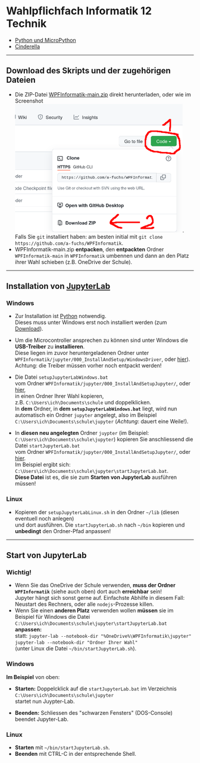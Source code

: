 # Wahlpflichfach Informatik 12 Technik

* [Python und MicroPython](jupyter/index.ipynb)
* [Cinderella](cinderella/index.ipynb)

---
## Download des Skripts und der zugehörigen Dateien
* Die ZIP-Datei [WPFInformatik-main.zip](https://github.com/a-fuchs/WPFInformatik/archive/refs/heads/main.zip) direkt herunterladen, oder wie im Screenshot
 [<img src="images/DownloadFromGitHub.png" width="450">](images/DownloadFromGitHub.png).  
 Falls Sie `git` installiert haben: am besten initial mit `git clone https://github.com/a-fuchs/WPFInformatik`.
* WPFInformatik-main.zip **entpacken**, den **entpackten** Ordner `WPFInformatik-main` in `WPFInformatik` umbennen und dann an den Platz ihrer Wahl schieben (z.B. OneDrive der Schule).

---
## Installation von [JupyterLab](https://jupyter.org/)
### Windows
* Zur Installation ist [Python](https://www.python.org) notwendig.  
  Dieses muss unter Windows erst noch installiert werden (zum [Download](https://www.python.org/downloads/)).
  
* Um die Microcontroller ansprechen zu können sind unter Windows die
  **USB-Treiber** zu **installieren**.  
  Diese liegen im zuvor heruntergeladenen Ordner unter `WPFInformatik/jupyter/000_InstallAndSetup/WindowsDriver`, oder [hier](https://github.com/a-fuchs/WPFInformatik/tree/main/jupyter/030_InstallAndSetup/WindowsDriver)).  
  Achtung: die Treiber müssen vorher noch entpackt werden!

* Die Datei `setupJupyterLabWindows.bat`  
  vom Ordner `WPFInformatik/jupyter/000_InstallAndSetupJupyter/`, oder [hier](https://github.com/a-fuchs/WPFInformatik/blob/main/jupyter/030_InstallAndSetup/Jupyter/setupJupyterLabWindows.bat),  
  in einen Ordner Ihrer Wahl kopieren,  
  z.B. `C:\Users\ich\Documents\schule` und doppelklicken.  
  In **dem** Ordner, in **dem `setupJupyterLabWindows.bat`** liegt, wird nun automatisch ein
     Ordner `jupyter` angelegt, also im Beispiel
     `C:\Users\ich\Documents\schule\jupyter` (_Achtung_: dauert eine Weile!).
* In **diesen neu angelegten** Ordner `juypter` (im Beispiel: `C:\Users\ich\Documents\schule\jupyter`)  kopieren Sie anschliessend die Datei `startJupyterLab.bat`  
  vom Ordner `WPFInformatik/jupyter/000_InstallAndSetupJupyter/`, oder [hier](https://github.com/a-fuchs/WPFInformatik/blob/main/jupyter/030_InstallAndSetup/Jupyter/startJupyterLab.bat).  
     Im Beispiel ergibt sich:
     `C:\Users\ich\Documents\schule\jupyter\startJupyterLab.bat`.  
     **Diese Datei** ist es, die sie zum **Starten von JupyterLab** ausführen müssen!
###
### Linux
* Kopieren der `setupJupyterLabLinux.sh` in den Ordner `~/lib` (diesen eventuell noch anlegen)  
  und dort ausführen.
  Die `startJupyterLab.sh` nach `~/bin` kopieren und **unbedingt** den Ordner-Pfad anpassen!
---      
## Start von JupyterLab      
### Wichtig!
* Wenn Sie das OneDrive der Schule verwenden, **muss der Ordner `WPFInformatik`** (siehe auch oben) dort auch **erreichbar** sein!  
  Jupyter hängt sich sonst gerne auf. Einfachste Abhilfe in diesem Fall:  
  Neustart des Rechners, oder alle `nodejs`-Prozesse killen.
* Wenn Sie einen **anderen Platz** verwenden wollen **müssen** sie im Beispiel für Windows die Datei 
   `C:\Users\ich\Documents\schule\jupyter\startJupyterLab.bat` **anpassen:**  
   statt: `jupyter-lab --notebook-dir "%OneDrive%\WPFInformatik\jupyter"`  
   `jupyter-lab --notebook-dir "Ordner Ihrer Wahl"`  
   (unter Linux die Datei `~/bin/startJupyterLab.sh`).
  
  
### Windows
**Im Beispiel** von oben:
* **Starten:** Doppelcklick auf die `startJupyterLab.bat` im  Verzeichnis  
  `C:\Users\ich\Documents\schule\jupyter`  
  startet nun Juypter-Lab.
  
* **Beenden:** Schliessen des "schwarzen Fensters" (DOS-Console) beendet Jupyter-Lab.
   
### Linux
*  **Starten** mit `~/bin/startJupyterLab.sh`.
*  **Beenden** mit CTRL-C in der entsprechende Shell.
